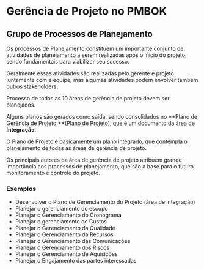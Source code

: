 # Gerência de Projeto no PMBOK

## Grupo de Processos de **Planejamento**

Os processos de Planejamento constituem um importante conjunto de atividades de planejamento a serem realizadas após o início do projeto, sendo fundamentais para viabilizar seu sucesso.

Geralmente essas atividades são  realizadas pelo gerente e projeto juntamente com a equipe, mas algumas atividades podem envolver também outros stakeholders.

Processo de todas as 10 áreas de gerência de projeto devem ser planejados.

Alguns planos são gerados como saída, sendo consolidados no **Plano de Gerência de Projeto **(Plano de Projeto), que é um documento da área de **Integração**.

O Plano de Projeto é basicamente um plano integrado, que contempla o planejamento de todas as áreas de gerência de projeto.

Os principais autores da área de gerência de projeto atribuem grande importância aos processos de planejamento, que são a base para o futuro monitoramento e controle do projeto.

### Exemplos

- Desenvolver o Plano de Gerenciamento do Projeto (área de integração)
- Planejar o gerenciamento do escopo 
- Planejar o Gerenciamento do Cronograma
- Planejar o gerenciamento de Custos 
- Planejar o Gerenciamento da Qualidade 
- Planejar o Gerenciamento da Recursos 
- Planejar o Gerenciamento das Comunicações 
- Planejar o Gerenciamento dos Riscos 
- Planejar o Gerenciamento de Aquisições 
- Planejar o Engajamento das partes interessadas

